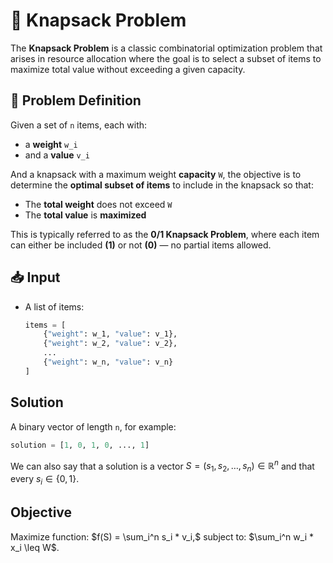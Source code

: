 # 🧮 Knapsack Problem

The **Knapsack Problem** is a classic combinatorial optimization problem that
arises in resource allocation where the goal is to select a subset of items to
maximize total value without exceeding a given capacity.

## 🧾 Problem Definition

Given a set of `n` items, each with:
- a **weight** `w_i`
- and a **value** `v_i`

And a knapsack with a maximum weight **capacity** `W`, the objective is to
determine the **optimal subset of items** to include in the knapsack so that:
- The **total weight** does not exceed `W`
- The **total value** is **maximized**

This is typically referred to as the **0/1 Knapsack Problem**, where each item
can either be included **(1)** or not **(0)** — no partial items allowed.

## 📥 Input

- A list of items:  
  ```python
  items = [
      {"weight": w_1, "value": v_1},
      {"weight": w_2, "value": v_2},
      ...
      {"weight": w_n, "value": v_n}
  ]

## Solution
A binary vector of length `n`, for example:
```python
solution = [1, 0, 1, 0, ..., 1]
```
We can also say that a solution is a vector
$S = (s_1, s_2, \ldots, s_n) \in \mathbb{R}^n$ and that every
$s_i \in \{0, 1\}$.

## Objective
Maximize function: $f(S) = \sum_i^n s_i * v_i,$
subject to: $\sum_i^n w_i * x_i \leq W$.
